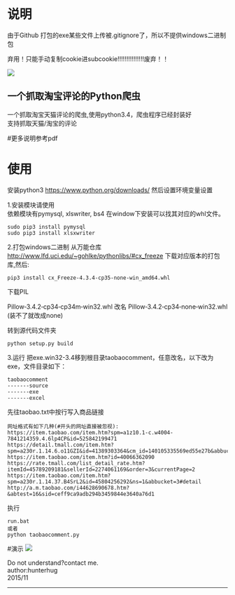 # 说明
由于Github 打包的exe某些文件上传被.gitignore了，所以不提供windows二进制包

弃用！只能手动复制cookie进subcookie!!!!!!!!!!!!!!!废弃！！

<img src='https://raw.githubusercontent.com/hunterhug/taobaocomment/master/seeme0.jpg' />

一个抓取淘宝评论的Python爬虫
---------------------------------------------------------

一个抓取淘宝天猫评论的爬虫,使用python3.4，爬虫程序已经封装好<br />
支持抓取天猫/淘宝的评论<br />


#更多说明参考pdf


# 使用
安装python3 https://www.python.org/downloads/  然后设置环境变量设置 

1.安装模块请使用    
依赖模块有pymysql, xlswriter, bs4 在window下安装可以找其对应的whl文件。   
```
sudo pip3 install pymysql
sudo pip3 install xlsxwriter
```

2.打包windows二进制
从万能仓库 http://www.lfd.uci.edu/~gohlke/pythonlibs/#cx_freeze 下载对应版本的打包库,然后:

```
pip3 install cx_Freeze-4.3.4-cp35-none-win_amd64.whl
```

下载PIL

Pillow‑3.4.2‑cp34‑cp34m‑win32.whl 改名 Pillow‑3.4.2‑cp34‑none‑win32.whl (装不了就改成none)

 转到源代码文件夹

```
python setup.py build
```

3.运行
把exe.win32-3.4移到根目录taobaocomment，任意改名，以下改为exe，文件目录如下：

```
taobaocomment
-------source
-------exe
-------excel
```

先往taobao.txt中按行写入商品链接

```
网址格式有如下几种(#开头的网址直接被忽视):
https://item.taobao.com/item.htm?spm=a1z10.1-c.w4004-7841214359.4.6lp4CP&id=525842199471
https://detail.tmall.com/item.htm?spm=a230r.1.14.6.o11GZI&id=41389303364&cm_id=140105335569ed55e27b&abbucket=3
https://item.taobao.com/item.htm?id=40066362090
https://rate.tmall.com/list_detail_rate.htm?itemId=45789209181&sellerId=2274061169&order=3&currentPage=2
https://item.taobao.com/item.htm?spm=a230r.1.14.37.B4SrL2&id=45804256292&ns=1&abbucket=3#detail
http://a.m.taobao.com/i44628690678.htm?&abtest=16&sid=ceff9ca9adb294b3459844e3640a76d1
```

执行
```
run.bat
或者
python taobaocomment.py
```


#演示
<img src='https://raw.githubusercontent.com/hunterhug/taobaoscrapy/master/seeme1.jpg' />


Do not understand?contact me.<br/>
author:hunterhug<br/>
2015/11

--------------------------------------------------------------

